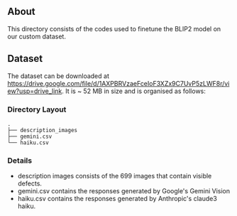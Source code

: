 ## About
This directory consists of the codes used to finetune the BLIP2 model on our custom dataset.

## Dataset
The dataset can be downloaded at https://drive.google.com/file/d/1AXPBRVzaeFceIoF3XZx9C7UvP5zLWF8r/view?usp=drive_link. It is ~ 52 MB in size and is organised as follows:
### Directory Layout
    .
    ├── description_images
    ├── gemini.csv  
    └── haiku.csv
### Details
- description images consists of the 699 images that contain visible defects.
- gemini.csv contains the responses generated by Google's Gemini Vision
- haiku.csv contains the responses generated by Anthropic's claude3 haiku.
